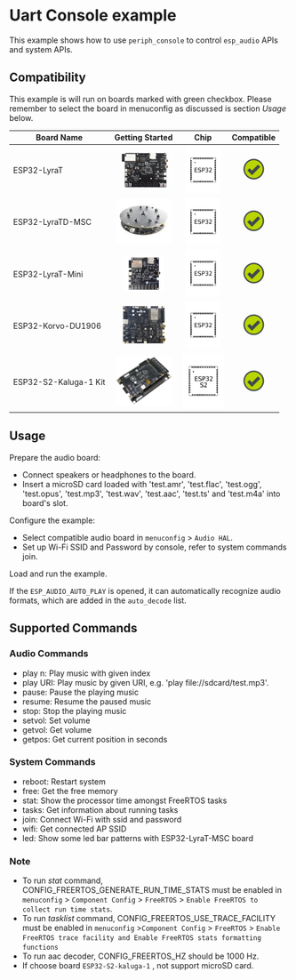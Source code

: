 # Uart Console example

This example shows how to use `periph_console` to control `esp_audio` APIs and system APIs.

## Compatibility

This example is will run on boards marked with green checkbox. Please remember to select the board in menuconfig as discussed is section *Usage* below.

| Board Name | Getting Started | Chip | Compatible |
|-------------------|:--------------------------------------------------------------------------------------------------------------------------------------------------------------------------------------------:|:--------------------------------------------------------------------:|:-----------------------------------------------------------------:|
| ESP32-LyraT | [![alt text](../../docs/_static/esp32-lyrat-v4.3-side-small.jpg "ESP32-LyraT")](https://docs.espressif.com/projects/esp-adf/en/latest/get-started/get-started-esp32-lyrat.html) | <img src="../../docs/_static/ESP32.svg" height="85" alt="ESP32"> | ![alt text](../../docs/_static/yes-button.png "Compatible") |
| ESP32-LyraTD-MSC | [![alt text](../../docs/_static/esp32-lyratd-msc-v2.2-small.jpg "ESP32-LyraTD-MSC")](https://docs.espressif.com/projects/esp-adf/en/latest/get-started/get-started-esp32-lyratd-msc.html) | <img src="../../docs/_static/ESP32.svg" height="85" alt="ESP32"> | ![alt text](../../docs/_static/yes-button.png "Compatible") |
| ESP32-LyraT-Mini | [![alt text](../../docs/_static/esp32-lyrat-mini-v1.2-small.jpg "ESP32-LyraT-Mini")](https://docs.espressif.com/projects/esp-adf/en/latest/get-started/get-started-esp32-lyrat-mini.html) | <img src="../../docs/_static/ESP32.svg" height="85" alt="ESP32"> | ![alt text](../../docs/_static/yes-button.png "Compatible") |
| ESP32-Korvo-DU1906 | [![alt text](../../docs/_static/esp32-korvo-du1906-v1.1-small.jpg "ESP32-Korvo-DU1906")](https://docs.espressif.com/projects/esp-adf/en/latest/get-started/get-started-esp32-korvo-du1906.html) | <img src="../../docs/_static/ESP32.svg" height="85" alt="ESP32"> | ![alt text](../../docs/_static/yes-button.png "Compatible") |
| ESP32-S2-Kaluga-1 Kit | [![alt text](../../docs/_static/esp32-s2-kaluga-1-kit-small.png "ESP32-S2-Kaluga-1 Kit")](https://docs.espressif.com/projects/esp-idf/en/latest/esp32s2/hw-reference/esp32s2/user-guide-esp32-s2-kaluga-1-kit.html) | <img src="../../docs/_static/ESP32-S2.svg" height="100" alt="ESP32-S2"> | ![alt text](../../docs/_static/yes-button.png "Compatible") |

## Usage

Prepare the audio board:

- Connect speakers or headphones to the board. 
- Insert a microSD card loaded with 'test.amr', 'test.flac', 'test.ogg', 'test.opus', 'test.mp3', 'test.wav', 'test.aac', 'test.ts' and 'test.m4a' into board's slot.

Configure the example:

- Select compatible audio board in `menuconfig` > `Audio HAL`.
- Set up Wi-Fi SSID and Password by console, refer to system commands join.

Load and run the example.

If the `ESP_AUDIO_AUTO_PLAY` is opened, it can automatically recognize audio formats, which are added in the `auto_decode` list. 

## Supported Commands

### Audio Commands

- play n: Play music with given index
- play URI: Play music by given URI, e.g. 'play file://sdcard/test.mp3'.
- pause: Pause the playing music
- resume: Resume the paused music
- stop: Stop the playing music
- setvol: Set volume
- getvol: Get volume
- getpos: Get current position in seconds

### System Commands

- reboot: Restart system
- free: Get the free memory
- stat: Show the processor time amongst FreeRTOS tasks
- tasks: Get information about running tasks
- join: Connect Wi-Fi with ssid and password
- wifi: Get connected AP SSID
- led: Show some led bar patterns with ESP32-LyraT-MSC board

### Note

- To run _stat_ command, CONFIG_FREERTOS_GENERATE_RUN_TIME_STATS must be enabled in `menuconfig` > `Component Config` > `FreeRTOS` > `Enable FreeRTOS to collect run time stats`.
- To run _tasklist_ command, CONFIG_FREERTOS_USE_TRACE_FACILITY must be enabled in `menuconfig` >`Component Config` > `FreeRTOS` > `Enable FreeRTOS trace facility and Enable FreeRTOS stats formatting functions`
- To run aac decoder, CONFIG_FREERTOS_HZ should be 1000 Hz.
- If choose board `ESP32-S2-kaluga-1` , not support microSD card.
